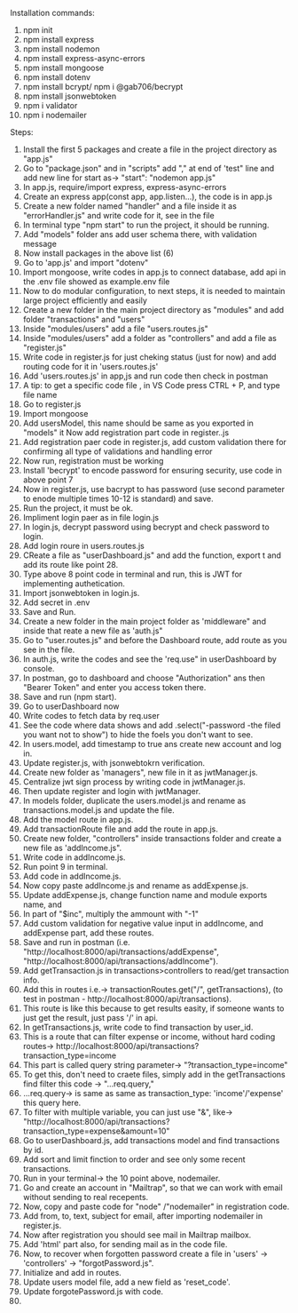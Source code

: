 Installation commands:

1. npm init
2. npm install express
3. npm install nodemon
4. npm install express-async-errors
5. npm install mongoose
6. npm install dotenv
7. npm install bcrypt/ npm i @gab706/becrypt
8. npm install jsonwebtoken
9. npm i validator
10. npm i nodemailer



Steps:

1. Install the first 5 packages and create a file in the project directory as "app.js"
2. Go to "package.json" and in "scripts" add "," at end of 'test" line and add new line for start as-> "start": "nodemon app.js"
3. In app.js, require/import express, express-async-errors
4. Create an express app(const app, app.listen...), the code is in app.js
5. Create a new folder named "handler" and a file inside it as "errorHandler.js" and write code for it, see in the file
6. In terminal type "npm start" to run the project, it should be running.
7. Add "models" folder ans add user schema there, with validation message
8. Now install packages in the above list (6)
9. Go to 'app.js' and import "dotenv"
10. Import mongoose, write codes in app.js to connect database, add api in the .env file showed as example.env file
11. Now to do modular configuration, to next steps, it is needed to maintain large project efficiently and easily
12. Create a new folder in the main project directory as "modules" and add folder "transactions" and "users"
13. Inside "modules/users" add a file "users.routes.js"
14. Inside "modules/users" add a folder as "controllers" and add a file as "register.js"
15. Write code in register.js for just cheking status (just for now) and add routing code for it in 'users.routes.js'
16. Add 'users.routes.js' in app,js and run code then check in postman
17. A tip: to get a specific code file , in VS Code press CTRL + P, and type file name
18. Go to register.js
19. Import mongoose
20. Add usersModel, this name should be same as you exported in "models" it Now add registration part code in register..js
21. Add registration paer code in register.js, add custom validation there for confirming all type of validations and handling error
22. Now run, registration must be working
23. Install 'becrypt' to encode password for ensuring security, use code in above point 7
24. Now in register.js, use bacrypt to has password (use second parameter to enode multiple times 10-12 is standard) and save.
25. Run the project, it must be ok.
26. Impliment login paer as in file login.js
27. In login.js, decrypt password using becrypt and check password to login.
28. Add login roure in users.routes.js
29. CReate a file as "userDashboard.js" and add the function, export t and add its route like point 28.
30. Type above 8 point code in terminal and run, this is JWT for implementing authetication.
31. Import jsonwebtoken in login.js.
32. Add secret in .env
33. Save and Run.
34. Create a new folder in the main project folder as 'middleware" and inside that reate a new file as 'auth.js"
35. Go to "user.routes.js" and before the Dashboard route, add route as you see in the file.
36. In auth.js, write the codes and see the 'req.use" in userDashboard by console.
37. In postman, go to dashboard and choose "Authorization" ans then "Bearer Token" and enter you access token there.
38. Save and run (npm start).
39. Go to userDashboard now
40. Write codes to fetch data by req.user
41. See the code where data shows and add .select("-password -the filed you want not to show") to hide the foels you don't want to see.
42. In users.model, add timestamp to true ans create new account and log in.
43. Update register.js, with jsonwebtokrn verification.
44. Create new folder as 'managers", new file in it as jwtManager.js.
45. Centralize jwt sign process by writing code in jwtManager.js. 
46. Then update register and login with jwtManager.
47. In models folder, duplicate the users.model.js and rename as transactions.model.js and update the file.
48. Add the model route in app.js.
49. Add transactionRoute file and add the route in app.js.
50. Create new folder, "controllers" inside transactions folder and create a new file as 'addIncome.js".
51. Write code in addIncome.js.
52. Run point 9 in terminal.
53. Add code in addIncome.js.
54. Now copy paste addIncome.js and rename as addExpense.js.
55. Update addExpense.js, change function name and module exports name, and
56. In part of "$inc", multiply the ammount with "-1"
57. Add custom validation for negative value input in addIncome, and addExpense part, add these routes.
58. Save and run in postman (i.e. "http://localhost:8000/api/transactions/addExpense",
     "http://localhost:8000/api/transactions/addIncome").
59. Add getTransaction.js in transactions>controllers to read/get transaction info.
60. Add this in routes i.e.-> transactionRoutes.get("/", getTransactions),
    (to test in postman - http://localhost:8000/api/transactions).
61. This route is like this because to get results easity, if someone wants to just get the result, just pass '/' in api.
62. In getTransactions.js, write code to find transaction by user_id.
63. This is a route that can filter expense or income, without hard coding routes-> http://localhost:8000/api/transactions?transaction_type=income
64. This part is called query string parameter-> "?transaction_type=income"
65. To get this, don't need to craete files, simply add in the getTransactions find filter this code -> "...req.query,"
66. ...req.query-> is same as same as transaction_type: 'income'/'expense' this query here.
67. To filter with multiple variable, you can just use "&", like-> "http://localhost:8000/api/transactions?transaction_type=expense&amount=10"
68. Go to userDashboard.js, add transactions model and find transactions by id.
69. Add sort and limit finction to order and see only some recent transactions.
70. Run in your terminal-> the 10 point above, nodemailer.
71. Go and create an account in "Mailtrap", so that we can work with email without sending to real recepents.
72. Now, copy and paste code for "node" /"nodemailer" in registration code.
73. Add from, to, text, subject for email, after importing nodemailer in register.js.
74. Now after registration you should see mail in Mailtrap mailbox.
75. Add 'html' part also, for sending mail as in the code file.
76. Now, to recover when forgotten password create a file in 'users' -> 'controllers' -> "forgotPassword.js".
77. Initialize and add in routes.
78. Update users model file, add a new field as 'reset_code'.
79. Update forgotePassword.js with code.
80. 
